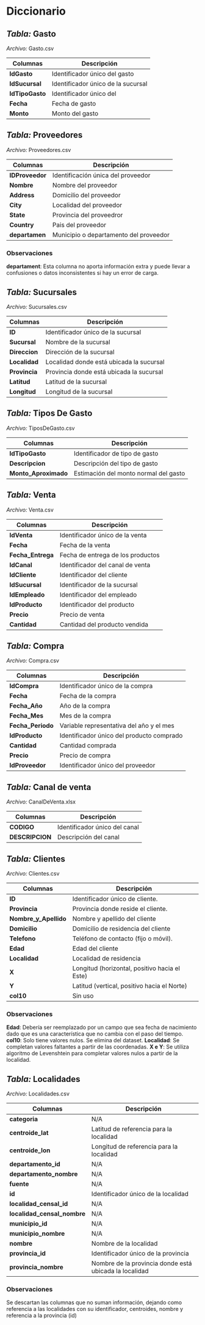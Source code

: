 # Diccionario

## *Tabla:* Gasto
*Archivo:* Gasto.csv

| Columnas | Descripción |
| --- | --- |
| **IdGasto** | Identificador único del gasto |
| **IdSucursal** | Identificador único de la sucursal |
| **IdTipoGasto** | Identificador único del  |
| **Fecha** | Fecha de gasto |
| **Monto** | Monto del gasto |

## *Tabla:* Proveedores
*Archivo:* Proveedores.csv

| Columnas | Descripción |
| --- | --- |
| **IDProveedor** | Identificación única del proveedor |
| **Nombre** | Nombre del proveedor |
| **Address** | Domicilio del proveedor |
| **City** | Localidad del proveedor |
| **State** | Provincia del proveedror |
| **Country** | Pais del proveedor |
| **departamen** | Municipio o departamento del proveedor |

### Observaciones

**departament**: Esta columna no aporta información extra y puede llevar a confusiones o datos inconsistentes si hay un error de carga.

## *Tabla:* Sucursales
*Archivo:* Sucursales.csv

| Columnas | Descripción |
| --- | --- |
| **ID** | Identificador único de la sucursal |
| **Sucursal** | Nombre de la sucursal |
| **Direccion** | Dirección de la sucursal |
| **Localidad** | Localidad donde está ubicada la sucursal |
| **Provincia** | Provincia donde está ubicada la sucursal |
| **Latitud** | Latitud de la sucursal |
| **Longitud** | Longitud de la sucursal |

## *Tabla:* Tipos De Gasto
*Archivo:* TiposDeGasto.csv

| Columnas | Descripción |
| --- | --- |
| **IdTipoGasto** | Identificador de tipo de gasto |
| **Descripcion** | Descripción del tipo de gasto |
| **Monto_Aproximado** | Estimación del monto normal del gasto |

## *Tabla:* Venta
*Archivo:* Venta.csv

| Columnas | Descripción |
| --- | --- |
| **IdVenta** | Identificador único de la venta |
| **Fecha** | Fecha de la venta |
| **Fecha_Entrega** | Fecha de entrega de los productos |
| **IdCanal** | Identificador del canal de venta |
| **IdCliente** | Identificador del cliente |
| **IdSucursal** | Identificador de la sucursal |
| **IdEmpleado** | Identificador del empleado |
| **IdProducto** | Identificador del producto |
| **Precio** | Precio de venta |
| **Cantidad** | Cantidad del producto vendida |

## *Tabla:* Compra
*Archivo:* Compra.csv

| Columnas | Descripción |
| --- | --- |
| **IdCompra** | Identificador único de la compra |
| **Fecha** | Fecha de la compra |
| **Fecha_Año** | Año de la compra |
| **Fecha_Mes** | Mes de la compra |
| **Fecha_Periodo** | Variable representativa del año y el mes |
| **IdProducto** | Identificador único del producto comprado |
| **Cantidad** | Cantidad comprada |
| **Precio** | Precio de compra |
| **IdProveedor** | Identificador único del proveedor |

## *Tabla:* Canal de venta
*Archivo:* CanalDeVenta.xlsx

| Columnas | Descripción |
| --- | --- |
| **CODIGO** | Identificador único del canal |
| **DESCRIPCION** | Descripción del canal |

## *Tabla:* Clientes
*Archivo:* Clientes.csv

| Columnas | Descripción |
| --- | --- |
| **ID** |  Identificador único de cliente.|
| **Provincia** |  Provincia donde reside el cliente.|
| **Nombre_y_Apellido** | Nombre y apellido del cliente |
| **Domicilio** | Domicilio de residencia del cliente |
| **Telefono** | Teléfono de contacto (fijo o móvil). |
| **Edad** | Edad del cliente |
| **Localidad** | Localidad de residencia |
| **X** | Longitud (horizontal, positivo hacia el Este) |
| **Y** | Latitud (vertical, positivo hacia el Norte) |
| **col10** | Sin uso |

### Observaciones

**Edad**: Debería ser reemplazado por un campo que sea fecha de nacimiento
dado que es una característica que no cambia con el paso del tiempo.
**col10**: Solo tiene valores nulos. Se elimina del dataset.
**Localidad**: Se completan valores faltantes a partir de las coordenadas.
**X e Y**: Se utiliza algoritmo de Levenshtein para completar valores nulos a partir de la localidad.


## *Tabla:* Localidades
*Archivo:* Localidades.csv

| Columnas | Descripción |
| --- | --- |
| **categoria** | N/A |
| **centroide_lat** | Latitud de referencia para la localidad |
| **centroide_lon** | Longitud de referencia para la localidad |
| **departamento_id** | N/A |
| **departamento_nombre** | N/A |
| **fuente** | N/A |
| **id** | Identificador único de la localidad |
| **localidad_censal_id** | N/A |
| **localidad_censal_nombre** | N/A |
| **municipio_id** | N/A |
| **municipio_nombre** | N/A |
| **nombre** | Nombre de la localidad |
| **provincia_id** | Identificador único de la provincia |
| **provincia_nombre** | Nombre de la provincia donde está ubicada la localidad |

### Observaciones

Se descartan las columnas que no suman información, dejando como referencia a las 
localidades con su identificador, centroides, nombre y referencia a la provincia (id)
